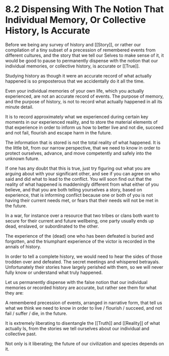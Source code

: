 # 8.2 Dispensing With The Notion That Individual Memory, Or Collective History, Is Accurate

Before we being any survey of history and [[Story]], or rather our compilation of a tiny subset of a precession of remembered events from different cultures, and the story that we tell our Selves to make sense of it, it would be good to pause to permanently dispense with the notion that our individual memories, or collective history, is accurate or [[True]]. 

Studying history as though it were an accurate record of what actually happened is so preposterous that we accidentally do it all the time.

Even your individual memories of your own life, which you actually experienced, are not an accurate record of events. The purpose of memory, and the purpose of history, is not to record what actually happened in all its minute detail. 

It is to record approximately what we experienced during certain key moments in our experienced reality, and to store the material elements of that experience in order to inform us how to better live and not die, succeed and not fail, flourish and escape harm in the future.

The information that is stored is not the total reality of what happened. It is the little bit, from our narrow perspective, that we need to know in order to protect ourselves, advance, and move competently and safely into the unknown future.  

If one has any doubt that this is true, just try figuring out what you are arguing about with your significant other, and see if you can agree on who said and did what to lead to the conflict. You will soon find out that the reality of what happened is maddeningly different from what either of you believe, and that you are both telling yourselves a story, based on experience, that is informing conflict because one or both of you is not having their current needs met, or fears that their needs will not be met in the future.

In a war, for instance over a resource that two tribes or clans both want to secure for their current and future wellbeing, one party usually ends up dead, enslaved, or subordinated to the other.

The experience of the (dead) one who has been defeated is buried and forgotten, and the triumphant experience of the victor is recorded in the annals of history.

In order to tell a complete history, we would need to hear the sides of those trodden over and defeated. The secret meetings and whispered betrayals. Unfortunately their stories have largely perished with them, so we will never fully know or understand what truly happened.

Let us permanently dispense with the false notion that our individual memories or recorded history are accurate, but rather see them for what they are:

A remembered precession of events, arranged in narrative form, that tell us what we think we need to know in order to live / flourish / succeed, and not fail / suffer / die, in the future.

It is extremely liberating to disentangle the [[Truth]] and [[Reality]] of what actually Is, from the stories we tell ourselves about our individual and collective past.

Not only is it liberating; the future of our civilization and species depends on it.
